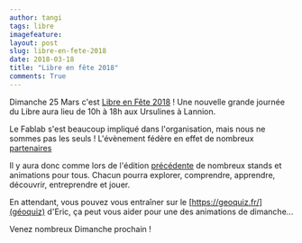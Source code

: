 ```yaml
---
author: tangi
tags: libre
imagefeature: 
layout: post
slug: libre-en-fete-2018
date: 2018-03-18
title: "Libre en fête 2018"
comments: True
---
```


Dimanche 25 Mars c'est [Libre en Fête 2018](https://libre-en-fete-tregor.fr/) !
Une nouvelle grande journée du Libre aura lieu de 10h à 18h aux Ursulines à Lannion.

Le Fablab s'est beaucoup impliqué dans l'organisation, mais nous ne sommes pas les seuls !
L'évènement fédère en effet de nombreux [partenaires](https://libre-en-fete-tregor.fr/partenaires)

Il y aura donc comme lors de l'édition [précédente](https://libre-en-fete-tregor.fr/2016) de nombreux stands et animations pour tous. 
Chacun pourra explorer, comprendre, apprendre, découvrir, entreprendre et jouer.

En attendant, vous pouvez vous entraîner sur le [https://geoquiz.fr/](géoquiz) d'Eric, 
ça peut vous aider pour une des animations de dimanche...

Venez nombreux Dimanche prochain !
